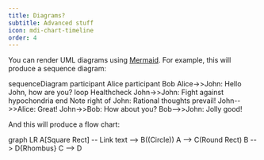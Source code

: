 ```yaml
---
title: Diagrams?
subtitle: Advanced stuff
icon: mdi-chart-timeline
order: 4
---
```


You can render UML diagrams using [Mermaid](https://mermaidjs.github.io/). For example, this will produce a sequence diagram:

<mermaid>
sequenceDiagram
    participant Alice
    participant Bob
    Alice->>John: Hello John, how are you?
    loop Healthcheck
        John->>John: Fight against hypochondria
    end
    Note right of John: Rational thoughts prevail!
    John-->>Alice: Great!
    John->>Bob: How about you?
    Bob-->>John: Jolly good!
</mermaid>

And this will produce a flow chart:

<mermaid>
graph LR
A[Square Rect] -- Link text --> B((Circle))
A --> C(Round Rect)
B --> D{Rhombus}
C --> D
</mermaid>

